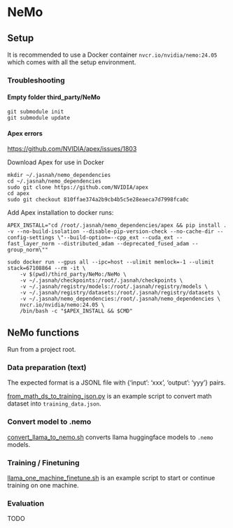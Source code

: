 # NeMo

## Setup

It is recommended to use a Docker container `nvcr.io/nvidia/nemo:24.05` which comes with all the setup environment.

### Troubleshooting

#### Empty folder third_party/NeMo

```
git submodule init
git submodule update
```

#### Apex errors

https://github.com/NVIDIA/apex/issues/1803

Download Apex for use in Docker
```
mkdir ~/.jasnah/nemo_dependencies
cd ~/.jasnah/nemo_dependencies
sudo git clone https://github.com/NVIDIA/apex
cd apex
sudo git checkout 810ffae374a2b9cb4b5c5e28eaeca7d7998fca0c
```

Add Apex installation to docker runs:
```
APEX_INSTALL="cd /root/.jasnah/nemo_dependencies/apex && pip install . -v --no-build-isolation --disable-pip-version-check --no-cache-dir --config-settings \"--build-option=--cpp_ext --cuda_ext --fast_layer_norm --distributed_adam --deprecated_fused_adam --group_norm\""

sudo docker run --gpus all --ipc=host --ulimit memlock=-1 --ulimit stack=67108864 --rm -it \
    -v $(pwd)/third_party/NeMo:/NeMo \
    -v ~/.jasnah/checkpoints:/root/.jasnah/checkpoints \
    -v ~/.jasnah/registry/models:/root/.jasnah/registry/models \
    -v ~/.jasnah/registry/datasets:/root/.jasnah/registry/datasets \
    -v ~/.jasnah/nemo_dependencies:/root/.jasnah/nemo_dependencies \
    nvcr.io/nvidia/nemo:24.05 \
    /bin/bash -c "$APEX_INSTALL && $CMD"
```

## NeMo functions

Run from a project root.

### Data preparation (text)

The expected format is a JSONL file with {‘input’: ‘xxx’, ‘output’: ‘yyy’} pairs.

[from_math_ds_to_training_json.py](from_math_ds_to_training_json.py) is an example script to convert math dataset into `training_data.json`.

### Convert model to .nemo

[convert_llama_to_nemo.sh](convert_llama_to_nemo.sh) converts llama huggingface models to `.nemo` models.

### Training / Finetuning

[llama_one_machine_finetune.sh](llama_one_machine_finetune.sh) is an example script to start or continue training on one machine.

### Evaluation

TODO